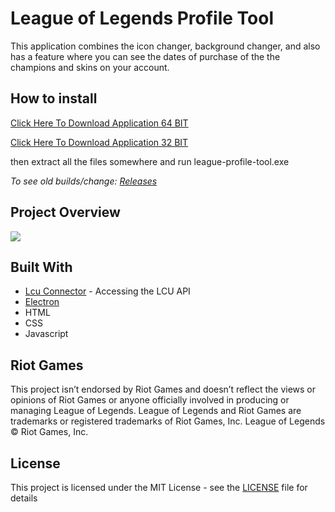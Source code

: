 # League of Legends Profile Tool

This application combines the icon changer, background changer, and also has a feature where you can see the dates of purchase of the the champions and skins on your account.

## How to install 
[Click Here To Download Application 64 BIT](https://github.com/MManoah/league-profile-tool/releases/download/V.2.4.3/League.Profile.Tool.zip)

[Click Here To Download Application 32 BIT](https://github.com/MManoah/league-profile-tool/releases/download/V.2.4.3/League.Profile.Tool.32.BITS.zip)

then extract all the files somewhere and run league-profile-tool.exe

*To see old builds/change: [Releases](https://github.com/MManoah/league-profile-tool/releases)*

## Project Overview

![](https://i.gyazo.com/b214e8944401394c1e137d8e0f4292b9.png)

## Built With

* [Lcu Connector](https://github.com/Pupix/lcu-connector) - Accessing the LCU API
* [Electron](https://github.com/electron/electron)
* HTML
* CSS
* Javascript

## Riot Games

This project isn’t endorsed by Riot Games and doesn’t reflect the views or opinions of Riot Games
or anyone officially involved in producing or managing League of Legends. League of Legends and Riot Games are
trademarks or registered trademarks of Riot Games, Inc. League of Legends © Riot Games, Inc.

## License

This project is licensed under the MIT License - see the [LICENSE](LICENSE) file for details
